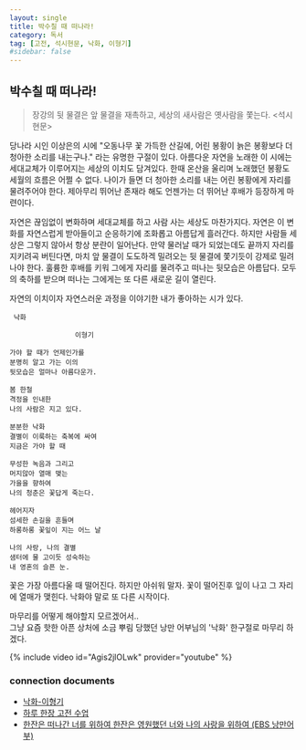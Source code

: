 ```yaml
---
layout: single
title: 박수칠 때 떠나라!
category: 독서
tag: [고전, 석시현문, 낙화, 이형기]
#sidebar: false
---
```


## 박수칠 때 떠나라!

>장강의 뒷 물결은 앞 물결을 재촉하고, 세상의 새사람은 옛사람을 쫓는다.
><석시현문>

 당나라 시인 이상은의 시에 "오동나무 꽃 가득한 산길에, 어린 봉황이 늙은 봉황보다 더 청아한 소리를 내는구나." 라는 유명한 구절이 있다. 아름다운 자연을 노래한 이 시에는 세대교체가 이루어지는 세상의 이치도 담겨있다. 한때 온산을 울리며 노래했던 봉황도 세월의 흐름은 어쩔 수 없다. 나이가 들면 더 청아한 소리를 내는 어린 봉황에게 자리를 물려주어야 한다. 제아무리 뛰어난 존재라 해도 언젠가는 더 뛰어난 후배가 등장하게 마련이다. 
 
 자연은 끊임없이 변화하며 세대교체를 하고 사람 사는 세상도 마찬가지다. 자연은 이 변화를 자연스럽게 받아들이고 순응하기에 조화롭고 아름답게 흘러간다. 하지만 사람들 세상은 그렇지 않아서 항상 분란이 일어난다. 만약 물러날 때가 되었는데도 끝까지 자리를 지키려곡 버틴다면, 마치 앞 물결이 도도하겍 밀려오는 뒷 물결에 쫓기듯이 강제로 밀려나야 한다. 훌륭한 후배를 키워 그에게 자리를 물려주고 떠나는 뒷모습은 아름답다. 모두의 축하를 받으며 떠나는 그에게는 또 다른 새로운 길이 열린다.

 자연의 이치이자 자연스러운 과정을 이야기한 내가 좋아하는 시가 있다. 
 
```
 낙화
    
		        이형기   

가야 할 때가 언제인가를   
분명히 알고 가는 이의   
뒷모습은 얼마나 아름다운가.   

봄 한철   
격정을 인내한   
나의 사람은 지고 있다.   

분분한 낙화   
결별이 이룩하는 축복에 싸여   
지금은 가야 할 때   

무성한 녹음과 그리고   
머지않아 열매 맺는   
가을을 향하여   
나의 청춘은 꽃답게 죽는다.   

헤어지자   
섬세한 손길을 흔들며   
하롱하롱 꽃잎이 지는 어느 날   

나의 사랑, 나의 결별   
샘터에 물 고이듯 성숙하는   
내 영혼의 슬픈 눈.   
```

꽃은 가장 아름다울 때 떨어진다.
하지만 아쉬워 말자.
꽃이 떨어진후 잎이 나고 그 자리에 열매가 맺힌다.
낙화야 말로 또 다른 시작이다.

마무리를 어떻게 해야할지 모르겠어서..   
그냥 요즘 핫한 아픈 상처에 소금 뿌림 당했던 낭만 어부님의 '낙화' 한구절로 마무리 하겠다.

{% include video id="Agis2jlOLwk" provider="youtube" %}

### connection documents
- [낙화-이형기]()
- [하루 한장 고전 수업]()
- [한잔은 떠나간 너를 위하여 한잔은 영원했던 너와 나의 사랑을 위하여 (EBS 낭만어부)](https://www.youtube.com/watch?v=Agis2jlOLwk)
